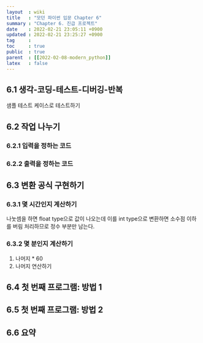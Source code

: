 ```yaml
---
layout  : wiki
title   : "모던 파이썬 입문 Chapter 6"
summary : "Chapter 6. 진급 프로젝트"
date    : 2022-02-21 23:05:11 +0900
updated : 2022-02-21 23:25:27 +0900
tag     : 
toc     : true
public  : true
parent  : [[2022-02-08-modern_python]]
latex   : false
---
```


## 6.1 생각-코딩-테스트-디버깅-반복

샘플 테스트 케이스로 테스트하기

## 6.2 작업 나누기

### 6.2.1 입력을 정하는 코드

### 6.2.2 출력을 정하는 코드

## 6.3 변환 공식 구현하기

### 6.3.1 몇 시간인지 계산하기

나눗셈을 하면 float type으로 값이 나오는데 이를 int type으로 변환하면 소수점 이하를 버림 처리하므로 정수 부분만 남는다.

### 6.3.2 몇 분인지 계산하기

1) 나머지 * 60
2) 나머지 연산하기

## 6.4 첫 번째 프로그램: 방법 1

## 6.5 첫 번째 프로그램: 방법 2

## 6.6 요약

